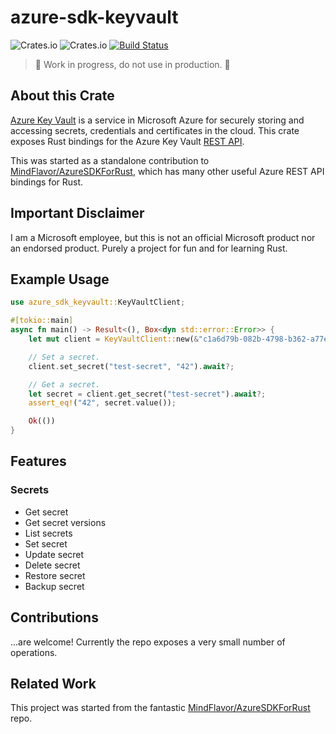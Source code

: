 # azure-sdk-keyvault

![Crates.io](https://img.shields.io/crates/v/azure-sdk-keyvault)
![Crates.io](https://img.shields.io/crates/l/azure-sdk-keyvault)
[![Build Status](https://travis-ci.org/guywaldman/azure-sdk-keyvault.svg?branch=master)](https://travis-ci.org/guywaldman/azure-sdk-keyvault)

> 🚧 Work in progress, do not use in production. 🚧

## About this Crate

[Azure Key Vault](https://azure.microsoft.com/en-us/services/key-vault/) is a service in Microsoft Azure for securely storing and accessing secrets, credentials and certificates in the cloud.
This crate exposes Rust bindings for the Azure Key Vault [REST API](https://docs.microsoft.com/en-us/rest/api/keyvault/).

This was started as a standalone contribution to [MindFlavor/AzureSDKForRust](https://github.com/MindFlavor/AzureSDKForRust),
which has many other useful Azure REST API bindings for Rust.

## Important Disclaimer

I am a Microsoft employee, but this is not an official Microsoft product nor an endorsed product.
Purely a project for fun and for learning Rust.

## Example Usage

```rust
use azure_sdk_keyvault::KeyVaultClient;

#[tokio::main]
async fn main() -> Result<(), Box<dyn std::error::Error>> {
    let mut client = KeyVaultClient::new(&"c1a6d79b-082b-4798-b362-a77e96de50db", &"SUPER_SECRET_KEY", &"bc598e67-03d8-44d5-aa46-8289b9a39a14", &"test-keyvault");

    // Set a secret.
    client.set_secret("test-secret", "42").await?;

    // Get a secret.
    let secret = client.get_secret("test-secret").await?;
    assert_eq!("42", secret.value());

    Ok(())
}
```

## Features

### Secrets

- Get secret
- Get secret versions
- List secrets
- Set secret
- Update secret
- Delete secret
- Restore secret
- Backup secret

## Contributions

...are welcome! Currently the repo exposes a very small number of operations.

## Related Work

This project was started from the fantastic [MindFlavor/AzureSDKForRust](https://github.com/MindFlavor/AzureSDKForRust) repo.
